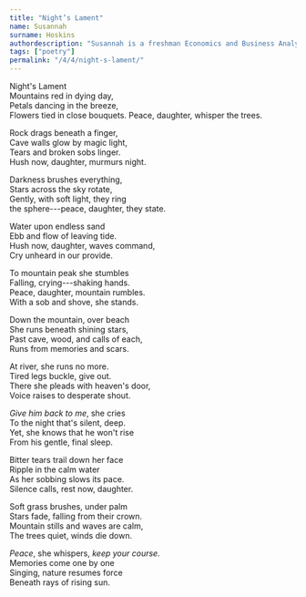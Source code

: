 ```yaml
---
title: "Night’s Lament"
name: Susannah
surname: Hoskins
authordescription: "Susannah is a freshman Economics and Business Analytics major at Patrick Henry College."
tags: ["poetry"]
permalink: "/4/4/night-s-lament/"
---
```

Night's Lament\
Mountains red in dying day,\
Petals dancing in the breeze,\
Flowers tied in close bouquets.
Peace, daughter, whisper the trees.

Rock drags beneath a finger,\
Cave walls glow by magic light,\
Tears and broken sobs linger.\
Hush now, daughter, murmurs night.

Darkness brushes everything,\
Stars across the sky rotate,\
Gently, with soft light, they ring\
the sphere---peace, daughter, they state.

Water upon endless sand\
Ebb and flow of leaving tide.\
Hush now, daughter, waves command,\
Cry unheard in our provide.

To mountain peak she stumbles\
Falling, crying---shaking hands.\
Peace, daughter, mountain rumbles.\
With a sob and shove, she stands.

Down the mountain, over beach\
She runs beneath shining stars,\
Past cave, wood, and calls of each,\
Runs from memories and scars.

At river, she runs no more.\
Tired legs buckle, give out.\
There she pleads with heaven's door,\
Voice raises to desperate shout.

*Give him back to me*, she cries\
To the night that's silent, deep.\
Yet, she knows that he won't rise\
From his gentle, final sleep.

Bitter tears trail down her face\
Ripple in the calm water\
As her sobbing slows its pace.\
Silence calls, rest now, daughter.

Soft grass brushes, under palm\
Stars fade, falling from their crown.\
Mountain stills and waves are calm,\
The trees quiet, winds die down.

*Peace*, she whispers, *keep your course.*\
Memories come one by one\
Singing, nature resumes force\
Beneath rays of rising sun.